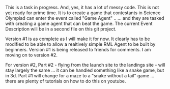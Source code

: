 This is a task in progress.  And, yes, it has a lot of messy code. This is not yet ready for prime time. 
It is to create a game that contestants in Science Olympiad can enter the event called "Game Agent" .. 
... and they are tasked with creating a game agent that can beat the game. 
The current Event Description will be in a second file on this git project. 

Version #1 is as complete as I will make it for now.  It clearly has to be modified to be able
to allow a realtively simple RML Agent to be built by beginners. Version #1 is being released to 
friends for comments.   I am moving on to version #2. 

For version #2, Part #2 - flying from the launch site to the landings site - will stay largely 
the same ... it can be handled something like a snake game, but in 3d. Part #1 will change for 
a maze to a "snake without a tail" game ... there are plenty of tutorials on how to do this on youtube. 

